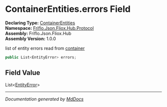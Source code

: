 ﻿<!--  
  <auto-generated>   
    The contents of this file were generated by a tool.  
    Changes to this file may be list if the file is regenerated  
  </auto-generated>   
-->

# ContainerEntities.errors Field

**Declaring Type:** [ContainerEntities](../index.md)  
**Namespace:** [Friflo.Json.Fliox.Hub.Protocol](../../index.md)  
**Assembly:** Friflo.Json.Fliox.Hub  
**Assembly Version:** 1.0.0

list of entity errors read from [container](container.md)

```csharp
public List<EntityError> errors;
```

## Field Value

List\<[EntityError](../../Models/EntityError/index.md)\>

___

*Documentation generated by [MdDocs](https://github.com/ap0llo/mddocs)*
